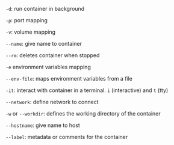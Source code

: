 `-d`: run container in background

`-p`: port mapping

`-v`: volume mapping

`--name`: give name to container

`--rm`: deletes container when stopped

`-e` environment variables mapping

`--env-file`: maps environment variables from a file

`-it`: interact with container in a terminal. `i` (interactive) and `t` 
(tty)

`--network`: define network to connect

`-w` or `--workdir`: defines the working directory of the container

`--hostname`: give name to host

`--label`: metadata or comments for the container
